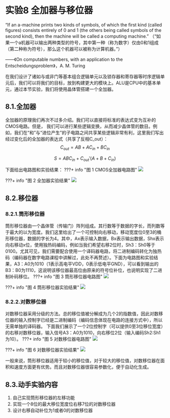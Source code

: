 # 实验8 全加器与移位器
“If an a-machine prints two kinds of symbols, of which the first kind (called figures) consists entirely of 0 and 1 (the others being called symbols of the second kind), then the machine will be called a computing machine.”
（“如果一个a机器可以输出两种类型的符号，其中第一种（称为数字）仅由0和1组成（第二种称为符号），那么这个机器可以被称为计算机器。”）

——《On computable numbers, with an application to the Entscheidungsproblem》，A. M. Turing

在我们设计了诸如与或非门等基本组合逻辑单元以及锁存器和寄存器等时序逻辑单元后，我们可以将我们的目标，放到构建更大的模块上。ALU是CPU中的基本单元，通过本节实验，我们将使用晶体管搭建一个全加器。
## 8.1.全加器
全加器的原理我们再次不过多介绍。我们可以直接将标准的表达式变为互补的CMOS电路。但是， 我们可以进行某些逻辑变换，从而减少晶体管的数目。例如，我们在“和”与“进位产生”的子电路之间共享某些逻辑非常有利，这里我们写出经过变化后的全加器的表达式（共享了反相C_out）：
$$C_{out} = AB + AC_{in} + BC_{in}$$

$$S = ABC_{in} + C_{out}'(A + B + C_{in})$$

下面给出电路图和实验结果：
???+ info "图 1 CMOS全加器电路图"
    ![](./图片/图片%201.png)
    
???+ info "图 2 全加器实验结果"
    ![](./图片/图片%202.png)

## 8.2.移位器
### 8.2.1.筒形移位器
筒形移位器由一个晶体管（传输门）阵列组成。其行数等于数据的字长，而列数等于最大的以为宽度。我们这里给出了一个可控制向右移动，移动宽度位0至3的桶形移位器，数据的字长为4。其中，Ax表示输入数据，Bx表示输出数据，Shx表示向右移动x位，使用独热码编码，例如当我们希望右移2位时，Sh3：Sh0等于0100。尤其可见，我们需要配合使用一个译码器电路，将二进制编码转化为独热码（编码器在数字电路课程中讲解过，此处不再赘述）。下面为电路图和实验结果，A3：A0为1010（1表示高电平VDD，0表示低电平GND），可以看到输出的B3：B0为1110，这说明该移位器最高位由原来的符号位补位，也说明实现了二进制补码移位。
???+ info "图 3 筒形移位器电路图"
    ![](./图片/图片%203.png)
    
???+ info "图 4 筒形移位器实验结果"
    ![](./图片/图片%204.png)

### 8.2.2.对数移位器
对数移位器采用分级的方法。总的移位值被分解成为几个2的指数值，因此对数移位器的输入控制字已经是二进制编码（编码信息体现在电路的连接方式中），所以无需单独的译码器。
下面我们展示了一个2位控制字（可以提供0至3位移位宽度）的右移对数移位器，输入信号A3：A0为1010，向右移位2位（输入编码Sh2:Sh1为10）。
???+ info "图 5 对数移位器电路图"
    ![](./图片/图片%206.png)
    
???+ info "图 6 对数移位器实验结果"
    ![](./图片/图片%205.png)

一般来说，筒形移位器适用于较小的移位值，对于较大的移位值，对数移位器在面积和速度方面更有优势。而且对数移位器很容易参数化，便于自动化生成。
## 8.3.动手实验内容
1. 自己实现筒形移位器的左移功能
2. 实现一个8位的最大移位宽度位右移7位的对数移位器
3. 设计右移自动补位为1或者0的对数移位器
